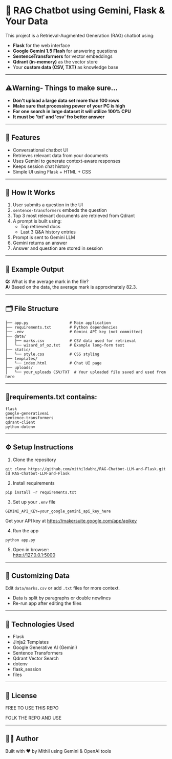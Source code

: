 
# 🧠 RAG Chatbot using Gemini, Flask & Your Data

This project is a Retrieval-Augmented Generation (RAG) chatbot using:

- **Flask** for the web interface
- **Google Gemini 1.5 Flash** for answering questions
- **SentenceTransformers** for vector embeddings
- **Qdrant (in-memory)** as the vector store
- Your **custom data (CSV, TXT)** as knowledge base
---
## ⚠️Warning- Things to make sure...

- **Don't upload a large data set more than 100 rows**
- **Make sure that processing power of your PC is high**
- **For one search in large dataset it will utilize 100% CPU**
- **It  must be 'txt' and 'csv' fro better answer** 

---

## 🚀 Features

- Conversational chatbot UI
- Retrieves relevant data from your documents
- Uses Gemini to generate context-aware responses
- Keeps session chat history
- Simple UI using Flask + HTML + CSS

---

## 🔧 How It Works

1. User submits a question in the UI
2. `sentence-transformers` embeds the question
3. Top 3 most relevant documents are retrieved from Qdrant
4. A prompt is built using:
    - Top retrieved docs
    - Last 3 Q&A history entries
5. Prompt is sent to Gemini LLM
6. Gemini returns an answer
7. Answer and question are stored in session

---


## 🧪 Example Output

**Q:** What is the average mark in the file?  
**A:** Based on the data, the average mark is approximately 82.3.

---

## 🗂️ File Structure

```
├── app.py                  # Main application
├── requirements.txt        # Python dependencies
├── .env                    # Gemini API key (not committed)
├── data/
│   ├── marks.csv           # CSV data used for retrieval
│   └── wizard_of_oz.txt    # Example long-form text
├── static/
│   └── style.css           # CSS styling
├── templates/
│   └── index.html          # Chat UI page
├── uploads/
│   └── your_uploads CSV/TXT  # Your uploaded file saved and used from here
```
---
## 🔧requirements.txt contains:

    flask
    google-generativeai
    sentence-transformers
    qdrant-client
    python-dotenv
---

## ⚙️ Setup Instructions

1. Clone the repository

```
git clone https://github.com/mithildabhi/RAG-Chatbot-LLM-and-Flask.git
cd RAG-Chatbot-LLM-and-Flask
```

2. Install requirements

```
pip install -r requirements.txt
```

3. Set up your `.env` file

```
GEMINI_API_KEY=your_google_gemini_api_key_here
```

Get your API key at https://makersuite.google.com/app/apikey

4. Run the app

```
python app.py
```

5. Open in browser:  
http://127.0.0.1:5000

---

## 📁 Customizing Data

Edit `data/marks.csv` or add `.txt` files for more context.

- Data is split by paragraphs or double newlines
- Re-run app after editing the files

---

## 🧠 Technologies Used

- Flask
- Jinja2 Templates
- Google Generative AI (Gemini)
- Sentence Transformers
- Qdrant Vector Search
- dotenv
- flask_session
- files

---

## 📝 License

FREE TO USE THIS REPO

FOLK THE REPO AND USE

---

## 👨‍💻 Author

Built with ❤️ by Mithil using Gemini & OpenAI tools
